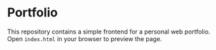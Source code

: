 # Portfolio

This repository contains a simple frontend for a personal web portfolio. Open `index.html` in your browser to preview the page.
